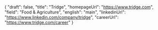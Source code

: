{
    "draft": false,
    "title": "Tridge",
    "homepageUrl": "https://www.tridge.com",
    "field": "Food & Agriculture",
    "english": "main",
    "linkedinUrl": "https://www.linkedin.com/company/tridge",
    "careerUrl": "https://www.tridge.com/career"
}